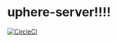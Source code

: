 # uphere-server!!!!

[![CircleCI](https://circleci.com/gh/uphere2017/uphere-server/tree/master.svg?style=svg)](https://circleci.com/gh/uphere2017/uphere-server/tree/master)
